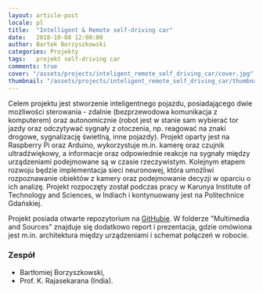```yaml
---
layout: article-post
locale: pl
title:  "Intelligent & Remote self-driving car"
date:   2018-10-08 12:00:00
author: Bartek Borzyszkowski
categories: Projekty
tags:	projekt self-driving car
comments: true
cover: "/assets/projects/inteligent_remote_self_driving_car/cover.jpg"
thumbnail: "/assets/projects/inteligent_remote_self_driving_car/thumbnail.jpg"
---
```


Celem projektu jest stworzenie inteligentnego pojazdu, posiadającego dwie możliwości sterowania - zdalnie
 (bezprzewodowa komunikacja z komputerem) oraz autonomicznie (robot jest w stanie sam wybierać tor jazdy
 oraz odczytywać sygnały z otoczenia, np. reagować na znaki drogowe, sygnalizację świetlną, inne pojazdy).
 Projekt oparty jest na Raspberry Pi oraz Arduino, wykorzystuje m.in. kamerę oraz czujnik ultradźwiękowy,
 a informacje oraz odpowiednie reakcje na sygnały między urządzeniami podejmowane są w czasie rzeczywistym.
 Kolejnym etapem rozwoju będzie implementacja sieci neuronowej, która umożliwi rozpoznawanie obiektów z
 kamery oraz podejmowanie decyzji w oparciu o ich analizę. Projekt rozpoczęty został podczas pracy w
 Karunya Institute of Technology and Sciences, w Indiach i kontynuowany jest na Politechnice Gdańskiej.

Projekt posiada otwarte repozytorium na [GitHubie](https://github.com/Borzyszkowski/Robotics-in-India-Intelligent-Robot).
 W folderze "Multimedia and Sources" znajduje się dodatkowo report i prezentacja, gdzie omówiona jest
 m.in. architektura między urządzeniami i schemat połączeń w robocie.

### Zespół

- Bartłomiej Borzyszkowski,
- Prof. K. Rajasekarana (India).

